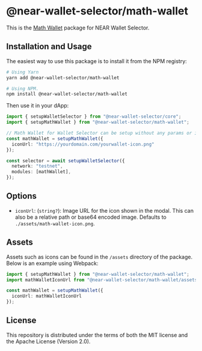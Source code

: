 # @near-wallet-selector/math-wallet

This is the [Math Wallet](https://chrome.google.com/webstore/detail/math-wallet/afbcbjpbpfadlkmhmclhkeeodmamcflc) package for NEAR Wallet Selector.

## Installation and Usage

The easiest way to use this package is to install it from the NPM registry:

```bash
# Using Yarn
yarn add @near-wallet-selector/math-wallet

# Using NPM.
npm install @near-wallet-selector/math-wallet
```

Then use it in your dApp:

```ts
import { setupWalletSelector } from "@near-wallet-selector/core";
import { setupMathWallet } from "@near-wallet-selector/math-wallet";

// Math Wallet for Wallet Selector can be setup without any params or it can take one optional param.
const mathWallet = setupMathWallet({
  iconUrl: "https://yourdomain.com/yourwallet-icon.png"
});

const selector = await setupWalletSelector({
  network: "testnet",
  modules: [mathWallet],
});
```

## Options

- `iconUrl`: (`string?`): Image URL for the icon shown in the modal. This can also be a relative path or base64 encoded image. Defaults to `./assets/math-wallet-icon.png`.

## Assets

Assets such as icons can be found in the `/assets` directory of the package. Below is an example using Webpack:

```ts
import { setupMathWallet } from "@near-wallet-selector/math-wallet";
import mathWalletIconUrl from "@near-wallet-selector/math-wallet/assets/math-wallet-icon.png";

const mathWallet = setupMathWallet({
  iconUrl: mathWalletIconUrl
});
```

## License

This repository is distributed under the terms of both the MIT license and the Apache License (Version 2.0).
